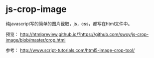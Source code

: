 # js-crop-image 

纯javascript写的简单的图片截取，js，css，都写在html文件中。

预览： http://htmlpreview.github.io/?https://github.com/swxy/js-crop-image/blob/master/crop.html

参考： http://www.script-tutorials.com/html5-image-crop-tool/
